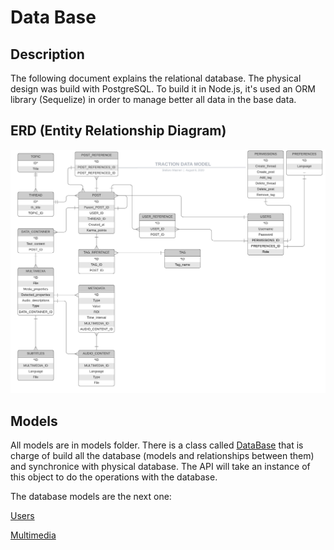 # Data Base

## Description

The following document explains the relational database.  The physical design was build with PostgreSQL. To build it in Node.js, it's used an ORM library (Sequelize) in order to manage better all data in the base data.

## ERD (Entity Relationship Diagram)

![](../erd.png)

## Models

All models are in models folder. There is a class called [DataBase](index.ts) that is charge of build all the database (models and relationships between them) and synchronice with physical database. The API will take an instance of this object to do the operations with the database.

The database models are the next one:

[Users](users.ts)

[Multimedia](multimedia.ts)
